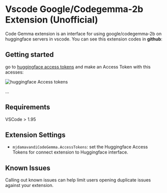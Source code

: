 # Vscode Google/Codegemma-2b Extension (Unofficial)

Code Gemma extension is an interface for using google/codegemma-2b on huggingface servers in vscode. You can see this extension codes in **github**:

## Getting started

go to [huggingface access tokens](https://huggingface.co/settings/tokens) and make an Access Token with this acesses:

![huggingface Access tokens](https://1drv.ms/i/s!AooOYhOyWg37gZ8Noy_TiD8QLujMTw?embed=1&width=1366&height=632)

...

## Requirements

VSCode > 1.95

## Extension Settings 

* `mjdamavandiCodeGemma.AccessTokens`: set the Huggingface Access Tokens for connect extension to Huggingface interface.

## Known Issues

Calling out known issues can help limit users opening duplicate issues against your extension.

